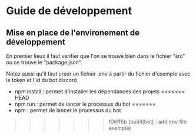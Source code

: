 # Guide de développement

## Mise en place de l'environement de développement

En premier lieux il faut verifier que l'on se trouve bien dans le fichier "src" ou ce trouve le "package.json".

Notez aussi qu'il faut creer un fichier .env à partir du fichier d'exemple avec le token et l'id du bot discord

- npm install : permet d'installer les dépendances des projets
<<<<<<< HEAD
- npm run <Nom du bot> : permet de lancer le processus du bot
=======
- npm <Nom du bot> : permet de lancer le processus du bot
>>>>>>> f06ff6b (build(bot) : add env file exemple)


